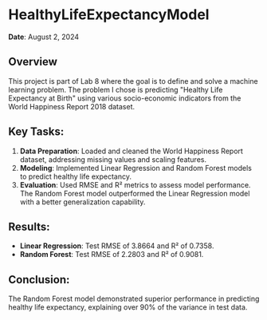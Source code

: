 # HealthyLifeExpectancyModel

**Date**: August 2, 2024

## Overview
This project is part of Lab 8 where the goal is to define and solve a machine learning problem. The problem I chose is predicting "Healthy Life Expectancy at Birth" using various socio-economic indicators from the World Happiness Report 2018 dataset.

## Key Tasks:
1. **Data Preparation**: Loaded and cleaned the World Happiness Report dataset, addressing missing values and scaling features.
2. **Modeling**: Implemented Linear Regression and Random Forest models to predict healthy life expectancy.
3. **Evaluation**: Used RMSE and R² metrics to assess model performance. The Random Forest model outperformed the Linear Regression model with a better generalization capability.

## Results:
- **Linear Regression**: Test RMSE of 3.8664 and R² of 0.7358.
- **Random Forest**: Test RMSE of 2.2803 and R² of 0.9081.

## Conclusion:
The Random Forest model demonstrated superior performance in predicting healthy life expectancy, explaining over 90% of the variance in test data.
